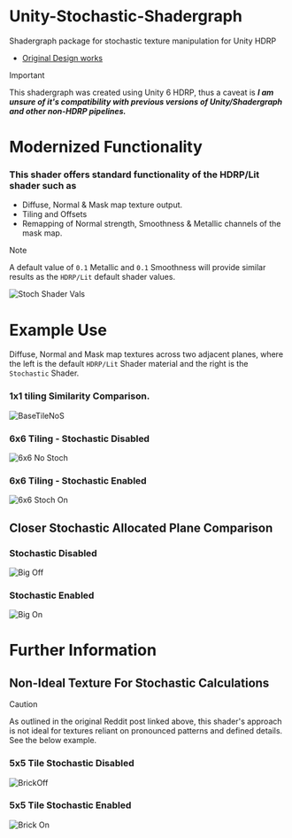 # Unity-Stochastic-Shadergraph
Shadergraph package for stochastic texture manipulation for Unity HDRP

- [Original Design works](https://www.reddit.com/r/Unity3D/comments/dhr5g2/i_made_a_stochastic_texture_sampling_shader/?utm_source=share&utm_medium=web3x&utm_name=web3xcss&utm_term=1&utm_content=share_button)


> [!IMPORTANT]
> This shadergraph was created using Unity 6 HDRP, thus a caveat is 
> **_I am unsure of it's compatibility with previous versions of Unity/Shadergraph and other non-HDRP pipelines._**

# Modernized Functionality
### This shader offers standard functionality of the HDRP/Lit shader such as

- Diffuse, Normal & Mask map texture output.
- Tiling and Offsets
- Remapping of Normal strength, Smoothness & Metallic channels of the mask map.
> [!NOTE]
> A default value of `0.1` Metallic and `0.1` Smoothness will provide similar results as the `HDRP/Lit` default shader values.

![Stoch Shader Vals](https://github.com/user-attachments/assets/a610dc6c-5062-4ea2-9d51-70188f3ef7fb)


# Example Use
Diffuse, Normal and Mask map textures across two adjacent planes, where the left is the default `HDRP/Lit` Shader material and the right is the `Stochastic` Shader. 

### 1x1 tiling Similarity Comparison.
![BaseTileNoS](https://github.com/user-attachments/assets/db1199f8-335c-4ad7-8aec-b3100caac75f)

### 6x6 Tiling - Stochastic Disabled
![6x6 No Stoch](https://github.com/user-attachments/assets/8bdb7363-61e7-4c9c-89cd-c9f744ca6b60)

### 6x6 Tiling - Stochastic Enabled
![6x6 Stoch On](https://github.com/user-attachments/assets/9f2cdc07-c7e2-444d-904c-789a7b5204aa)


## Closer Stochastic Allocated Plane Comparison
### Stochastic Disabled
![Big Off](https://github.com/user-attachments/assets/f683fa2f-d04c-46dd-9ee5-0f0bb285d6dc)

### Stochastic Enabled
![Big On](https://github.com/user-attachments/assets/84b9acea-d8b4-4b16-ba4e-3dccd33cd60b)

# Further Information
## Non-Ideal Texture For Stochastic Calculations
> [!CAUTION]
> As outlined in the original Reddit post linked above, this shader's approach is not ideal for textures reliant on pronounced patterns and defined details. See the below example.

### 5x5 Tile Stochastic Disabled
![BrickOff](https://github.com/user-attachments/assets/594c4c51-5b2a-4d25-aac2-a994e59c5c2c)

### 5x5 Tile Stochastic Enabled
![Brick On](https://github.com/user-attachments/assets/58701653-8328-4fd6-84b5-398da49a4c30)

